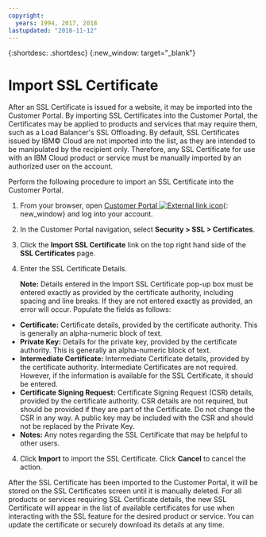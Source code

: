 ```yaml
---
copyright:
  years: 1994, 2017, 2018
lastupdated: "2018-11-12"
---
```


{:shortdesc: .shortdesc}
{:new_window: target="_blank"}

# Import SSL Certificate

After an SSL Certificate is issued for a website, it may be imported into the Customer Portal. By importing SSL Certificates into the Customer Portal, the Certificates may be applied to products and services that may require them, such as a Load Balancer's SSL Offloading. By default, SSL Certificates issued by IBM© Cloud are not imported into the list, as they are intended to be manipulated by the recipient only. Therefore, any SSL Certificate for use with an IBM Cloud product or service must be manually imported by an authorized user on the account.

Perform the following procedure to import an SSL Certificate into the Customer Portal.

1. From your browser, open  [Customer Portal ![External link icon](../../icons/launch-glyph.svg "External link icon")](https://control.softlayer.com/){: new_window} and log into your account.
2. In the Customer Portal navigation, select **Security > SSL > Certificates**.
3. Click the **Import SSL Certificate** link on the top right hand side of the **SSL Certificates** page.
2. Enter the SSL Certificate Details. 

	**Note:** Details entered in the Import SSL Certificate pop-up box must be entered exactly as provided by the certificate authority, including spacing and line breaks. If they are not entered exactly as provided, an error will occur. Populate the fields as follows:
  - **Certificate:**  Certificate details, provided by the certificate authority. This is generally an alpha-numeric block of text.
  - **Private Key:**  Details for the private key, provided by the certificate authority. This is generally an alpha-numeric block of text.
  - **Intermediate Certificate:** Intermediate Certificate details, provided by the certificate authority. Intermediate Certificates are not required. However, if the information is available for the SSL Certificate, it should be entered.
  - **Certificate Signing Request:** Certificate Signing Request (CSR) details, provided by the certificate authority. CSR details are not required, but should be provided if they are part of the Certificate. Do not change the CSR in any way. A public key may be included with the CSR and should not be replaced by the Private Key.
  - **Notes:** Any notes regarding the SSL Certificate that may be helpful to other users.
4. Click **Import** to import the SSL Certificate. Click **Cancel** to cancel the action.

After the SSL Certificate has been imported to the Customer Portal, it will be stored on the SSL Certificates screen until it is manually deleted. For all products or services requiring SSL Certificate details, the new SSL Certificate will appear in the list of available certificates for use when interacting with the SSL feature for the desired product or service. You can update the certificate or securely download its details at any time.